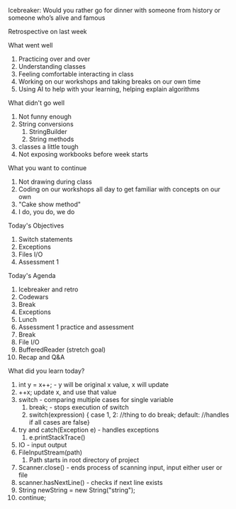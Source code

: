 Icebreaker: Would you rather go for dinner with someone from history or someone who’s alive and famous


Retrospective on last week

What went well

1. Practicing over and over
2. Understanding classes
3. Feeling comfortable interacting in class
4. Working on our workshops and taking breaks on our own time
5. Using AI to help with your learning, helping explain algorithms

What didn't go well

1. Not funny enough
2. String conversions
   1. StringBuilder
   2. String methods
3. classes a little tough
4. Not exposing workbooks before week starts


What you want to continue

1. Not drawing during class
2. Coding on our workshops all day to get familiar with concepts on our own
3. "Cake show method"
4. I do, you do, we do


Today's Objectives

1. Switch statements
2. Exceptions
3. Files I/O
4. Assessment 1

Today's Agenda

1. Icebreaker and retro
2. Codewars
3. Break
4. Exceptions
5. Lunch
6. Assessment 1 practice and assessment
7. Break
8. File I/O
9. BufferedReader (stretch goal)
10. Recap and Q&A

What did you learn today?

1. int y = x++; - y will be original x value, x will update
2. ++x; update x, and use that value
3. switch - comparing multiple cases for single variable
   1. break; - stops execution of switch
   2. switch(expression) { case 1, 2: //thing to do break; default: //handles if all cases are false}
4. try and catch(Exception e) - handles exceptions 
   1. e.printStackTrace()
5. IO - input output 
6. FileInputStream(path)
   1. Path starts in root directory of project
7. Scanner.close() - ends process of scanning input, input either user or file
8. scanner.hasNextLine() - checks if next line exists
9. String newString = new String("string");
10. continue; 